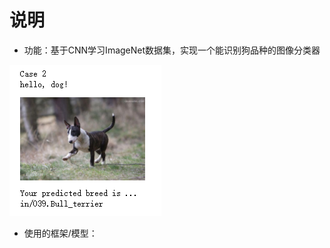 [//]: # (Image References)

[image1]: ./images/case2.png "Sample Output"

# 说明
* 功能：基于CNN学习ImageNet数据集，实现一个能识别狗品种的图像分类器

![Sample Output][image1]

* 使用的框架/模型：


